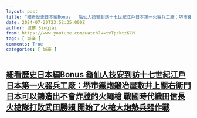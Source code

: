 ```yaml
---
layout: post
title: "細看歷史日本編Bonus   龜仙人技安到訪十七世紀江戶日本第一火器兵工廠：堺市鐵炮鍛冶屋敷井上關右衛門 日本可以鑄造出不會炸膛的火繩槍 戰國時代織田信長火槍隊打敗武田勝賴 開始了火槍大炮熱兵器作戰"
date: 2024-07-20T23:52:35.000Z
author: 城寨 Singjai
from: https://www.youtube.com/watch?v=tvTpckttKCM
tags: [ 城寨 ]
comments: True
categories: [ 城寨 ]
---
```

<!--1721519555000-->
[細看歷史日本編Bonus   龜仙人技安到訪十七世紀江戶日本第一火器兵工廠：堺市鐵炮鍛冶屋敷井上關右衛門 日本可以鑄造出不會炸膛的火繩槍 戰國時代織田信長火槍隊打敗武田勝賴 開始了火槍大炮熱兵器作戰](https://www.youtube.com/watch?v=tvTpckttKCM)
------

<div>

</div>
